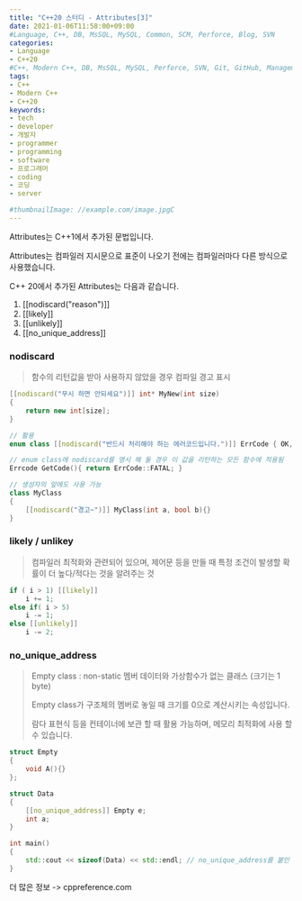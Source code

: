 ```yaml
---
title: "C++20 스터디 - Attributes[3]"
date: 2021-01-06T11:58:00+09:00
#Language, C++, DB, MsSQL, MySQL, Common, SCM, Perforce, Blog, SVN
categories:
- Language
- C++20
#C++, Modern C++, DB, MsSQL, MySQL, Perforce, SVN, Git, GitHub, Management, Blog, Hugo, Architecture
tags:
- C++
- Modern C++
- C++20
keywords:
- tech
- developer
- 개발자
- programmer
- programming
- software
- 프로그래머
- coding
- 코딩
- server

#thumbnailImage: //example.com/image.jpgC
---
```


Attributes는 C++1에서 추가된 문법입니다.

Attributes는 컴파일러 지시문으로 표준이 나오기 전에는 컴파일러마다 다른 방식으로 사용했습니다.

C++ 20에서 추가된 Attributes는 다음과 같습니다.

<!--more-->

1. [[nodiscard("reason")]]
2. [[likely]]
3. [[unlikely]]
4. [[no_unique_address]]



### nodiscard

> 함수의 리턴값을 받아 사용하지 않았을 경우 컴파일 경고 표시

```c++
[[nodiscard("무시 하면 안되세요")]] int* MyNew(int size)
{
    return new int[size];
}

// 활용
enum class [[nodiscard("반드시 처리해야 하는 에러코드입니다.")]] ErrCode { OK, NO, FATAL};

// enum class에 nodiscard를 명시 해 둘 경우 이 값을 리턴하는 모든 함수에 적용됨
Errcode GetCode(){ return ErrCode::FATAL; }

// 생성자의 앞에도 사용 가능
class MyClass
{
    [[nodiscard("경고~")]] MyClass(int a, bool b){}
}
```



### likely / unlikey

> 컴파일러 최적화와 관련되어 있으며, 제어문 등을 만들 때 특정 조건이 발생할 확률이 더 높다/적다는 것을 알려주는 것

```c++
if ( i > 1) [[likely]]
	i += 1;
else if( i > 5)
	i -= 1;
else [[unlikely]]
    i -= 2;
```



### no_unique_address

> Empty class : non-static 멤버 데이터와 가상함수가 없는 클래스 (크기는 1 byte)
>
> Empty class가 구조체의 멤버로 놓일 때 크기를 0으로 계산시키는 속성입니다.
>
> 람다 표현식 등을 컨테이너에 보관 할 때 활용 가능하며, 메모리 최적화에 사용 할 수 있습니다.

```c++
struct Empty
{
    void A(){}
};

struct Data
{
    [[no_unique_address]] Empty e;
    int a;
}

int main()
{
    std::cout << sizeof(Data) << std::endl; // no_unique_address를 붙인 경우 4, 아닐 경우 8
}
```



더 많은 정보 -> cppreference.com
